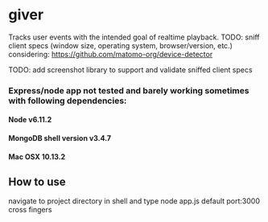 # giver

Tracks user events with the intended goal of realtime playback.
TODO: sniff client specs (window size, operating system, browser/version, etc.)
    considering: https://github.com/matomo-org/device-detector

TODO: add screenshot library to support and validate sniffed client specs

### Express/node app not tested and barely working sometimes with following dependencies:

#### Node v6.11.2

#### MongoDB shell version v3.4.7

#### Mac OSX 10.13.2

## How to use

navigate to project directory in shell and type node app.js
default port:3000
cross fingers